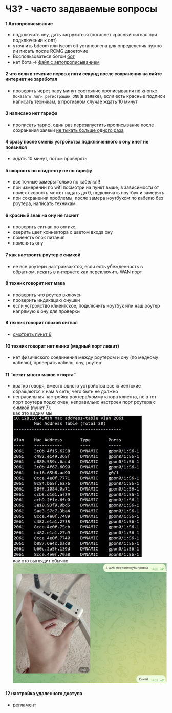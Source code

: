 # ЧЗ? - часто задаваемые вопросы
#### 1 Автопрописывание
- подключить ону, дать загрузиться (погаснет красный сигнал при подключении к олт)
- уточнить bdcom или iscom olt установлена для определения нужно ли писать после RCMG двоеточие
- Воспользоваться ботом [бот](https://t.me/skynet_requests_bot)
- нет бота -> [файл с автопрописыванием](https://docs.google.com/document/d/1-8Df7WF6OTE0WjwXL1221KyvbWMdwVJnHPSNzHJYTwU/edit#bookmark=id.xmlpxytgw1gv)
#### 2 что если в течение первых пяти секунд после сохранения на сайте интернет не заработал
- проверить через пару минут состояние прописывания по кнопке `Показать логи регистрации ONU`(в заявке), если есть красные подписи написать техникам, в противном случае ждать 10 минут
#### 3 написано нет тарифа
- [прописать тариф](https://docs.google.com/document/d/1-8Df7WF6OTE0WjwXL1221KyvbWMdwVJnHPSNzHJYTwU/edit#bookmark=id.ugl17uq96b1r), один раз перезапустить прописывание после сохранения заявки [не тыкать больше одного раза](https://docs.google.com/document/d/1-8Df7WF6OTE0WjwXL1221KyvbWMdwVJnHPSNzHJYTwU/edit#bookmark=id.qa629vnbewi6)
#### 4 сразу после смены устройства подключенного к ону инет не появился
- ждать 10 минут, потом проверять
#### 5 скорость по спидтесту не по тарифу
- все точные замеры только по кабелю!!!
- при измерении по wifi посмотри на пункт выше, в зависимости от помех скорость может падать до 0, подключать ноутбук и замерять
- при сохранении проблемы, после замера ноутбуком по кабелю без роутера, написать техникам
#### 6 красный знак на ону не гаснет
- проверить сигнал по оптике, 
- сверить цвет коннектора с цветом входа ону
- поменять блок питания
- поменять ону
#### 7 как настроить роутер с симкой
- не все роутеры настраиваются, если есть убежденность в обратном, искать в интернете как переключить WAN порт
#### 8 техник говорит нет мака
- проверить что роутер включен
- проверить индикацию онушки
- если устройство клиентское, подключить ноутбук или наш роутер напрямую к ону для проверки
#### 9 техник говорит плохой сигнал
- [смотреть пункт 6](#6-красный-знак-на-ону-не-гаснет)
#### 10 техник говорит нет линка (медный порт лежит)
- нет физического соединения между роутером и ону (по медному кабелю), проверять кабель, ону, роутер
#### 11 "летит много маков с порта"
- кратко говоря, вместо одного устройства все клиентские обращаются к нам в сеть, чего быть не должно
- неправильная настройка роутера/коммутатора клиента, не в тот порт роутера подключен, неправильно настроен порт роутера с симкой (пункт 7). \
как это видим мы \
![11_1](./images/11_1.png) \
как это выглядит обычно \
![11_2](./images/11_2.jpg)
#### 12 настройка удаленного доступа
- [регламент](https://docs.google.com/document/d/1YebMgzoQbvzjj7svU7k92Vc4xmRYWehl/edit?usp=drive_link)
